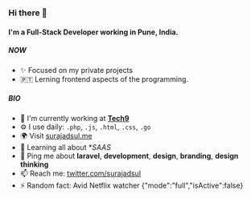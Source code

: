 ### Hi there 👋

#### I'm a Full-Stack Developer working in Pune, India.

##### NOW

- ✨ Focused on my private projects
- 🇵🇹 Lerning frontend aspects of the programming. 


##### BIO

- 🏢 I'm currently working at **[Tech9](https://tech9.com/)**
- ⚙️ I use daily: `.php`, `.js`, `.html`, `.css`, `.go`
- 🌍 Visit [surajadsul.me](https://surajadsul.me)
- 🌱 Learning all about **SAAS*
- 💬 Ping me about **laravel**, **development**, **design**, **branding**, **design thinking**
- 📫 Reach me: [twitter.com/surajadsul](https://twitter.com/surajadsul)
- ⚡️ Random fact: Avid Netflix watcher
{"mode":"full","isActive":false}
